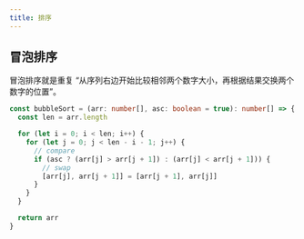 ```yaml
---
title: 排序
---
```


## 冒泡排序

冒泡排序就是重复 “从序列右边开始比较相邻两个数字大小，再根据结果交换两个数字的位置”。

```ts
const bubbleSort = (arr: number[], asc: boolean = true): number[] => {
  const len = arr.length

  for (let i = 0; i < len; i++) {
    for (let j = 0; j < len - i - 1; j++) {
      // compare
      if (asc ? (arr[j] > arr[j + 1]) : (arr[j] < arr[j + 1])) {
        // swap
        [arr[j], arr[j + 1]] = [arr[j + 1], arr[j]]
      }
    }
  }

  return arr
}
```

